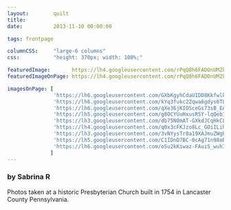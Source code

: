 ```yaml
---
layout:        quilt
title:         
date:          2013-11-10 00:00:00

tags: frontpage

columnCSS:     "large-6 columns"
css:           "height: 370px; width: 100%;"

featuredImage:       https://lh4.googleusercontent.com/rPqQ8h6FADOnUMZkZaHoeiUQH9K79FWR1F_ra9Tmjeg=w470
featuredImageOnPage: https://lh4.googleusercontent.com/rPqQ8h6FADOnUMZkZaHoeiUQH9K79FWR1F_ra9Tmjeg=w1000

imagesOnPage: [
               'https://lh6.googleusercontent.com/GXbKgyhCdaUIDD8KkfwlkQk-4kkbFEcylECZlnCESNI=w303',
               'https://lh6.googleusercontent.com/kYq3fukc2Zqwa6gdys6TLcpjTPmGSNd4XKoh0aCIi2g=w303',
               'https://lh6.googleusercontent.com/qXe36jKIOSceGs73sB_EAB6ks0TJiejdCbkW-9DctIE=w303',
               'https://lh5.googleusercontent.com/g8OCYUuHxusRSY-lqQeb1K-2rrk8dEmQgeIYU3AMU_0=w303',
               'https://lh3.googleusercontent.com/db75N0mAT-GXkdJCqHkCLJCYZnaMvPcfAFuak52ijaU=w303',
               'https://lh4.googleusercontent.com/q0x3cFKJzo8Lc_GOiILih5rTtRxQpUToFBI6jEJ_3BE=w303',
               'https://lh3.googleusercontent.com/3vNYysTr8a19XAJmuZWgPgUuvnMEx7V8eTGqzCrUvJU=w303',
               'https://lh5.googleusercontent.com/C1IDnD7BC-0cAg71n98oBEaRCGQ5X6n9N6JQKxx-sfs=w303',
               'https://lh6.googleusercontent.com/oSu2kKiwaz-FAuiS_wuhIrxqT6RTUSbzVSv1c4hmf4Q=w303'
              ]
---
```


### by Sabrina R

Photos taken at a historic Presbyterian Church built in 1754 in Lancaster County Pennsylvania.
